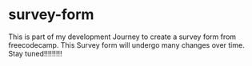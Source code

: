 # survey-form

This is part of my development Journey to create a survey form from freecodecamp. This Survey form will undergo many changes over time. Stay tuned!!!!!!!!!
